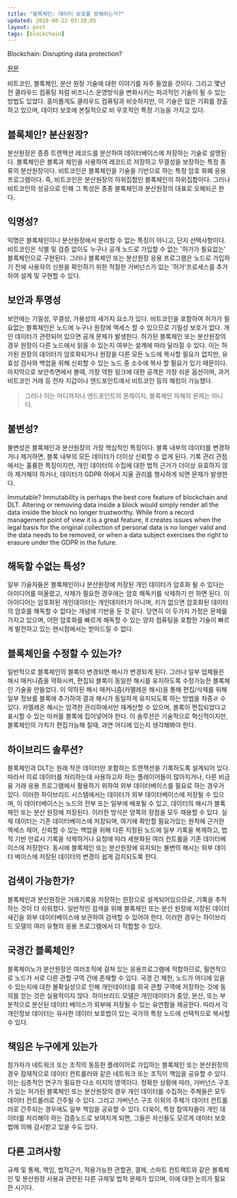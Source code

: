 ```yaml
---
title: "블록체인: 데이터 보호를 방해하는가?"
updated: 2018-08-22 03:39:05
layout: post
tags: [blockchain]
---
```


Blockchain: Disrupting data protection?

[원문](https://papers.ssrn.com/sol3/papers.cfm?abstract_id=3093166)


비트코인, 블록체인, 분산 원장 기술에 대한 이야기를 자주 들었을 것이다. 그리고 몇년 전 클라우드 컴퓨팅 처럼 비즈니스 운영방식을 변화시키는 파괴적인 기술이 될 수 있는 방법도 있었다. 흥미롭게도 클라우드 컴퓨팅과 비슷하지만, 이 기술은 많은 기회를 창출하고 있으며, 데이터 보호에 본질적으로 비 우호적인 특정 기능을 가지고 있다.

## 블록체인? 분산원장?

분산원장은 종종 트랜잭션 레코드를 분산하여 데이터베이스에 저장하는 기술로 설명된다. 블록체인은 블록과 체인을 사용하여 레코드르 저장하고 무결성을 보장하는 특정 종류의 분산원장이다. 비트코인은 블록체인을 기술을 기반으로 하는 특정 암호 화폐 응용 프로그램이다. 즉, 비트코인은 분산원장의 하위집합인 블록체인의 하위집합이다. 그러나 비트코인의 성공으로 인해 그 특성은 종종 블록체인과 분산원장의 대표로 오해되곤 한다.

## 익명성?

익명은 블록체인이나 분산원장에서 분리할 수 없는 특징이 아니고, 단지 선택사항이다. 비트코인은 식별 및 검증 없이도 누구나 공개 노드로 가입할 수 없는 '허가가 필요없는' 블록체인으로 구현된다. 그러나 블록체인 또는 분산원장 응용 프로그램은 노드로 가입하기 전에 사용자의 신원을 확인하기 위한 적절한 거버넌스가 있는 '허가'프로세스를 추가하여 설계 및 구현할 수 있다.

## 보안과 투명성

보안에는 기밀성, 무결성, 가용성의 세가지 요소가 있다. 비트코인을 포함하여 허가가 필요없는 블록체인은 노드에 누구나 원장에 액세스 할 수 있으므로 기밀성 보호가 없다. 개인 데이터가 관련되어 있으면 공개 문제가 발생한다. 허가된 블록체인 또는 분산원장의 경우 원장이 다른 노드에서 읽을 수 있는지 여부는 설계에 따라 달라질 수 있다. 이는 허가된 원장의 데이터가 암호화되거나 원장을 다른 모든 노드에 복사할 필요가 없지만, 유효성 검사와 백업을 위해 신뢰할 수 있는 노드 중 소수에 복사 할 필요가 있기 때문이다. 마지막으로 보안측면에서 볼때, 가장 약한 링크에 대한 공격은 가장 쉬운 옵션이며, 과거 비트코인 거래 등 전자 지갑이나 엔드포인트에서 비트코인 등의 해킹이 가능했다.

> 그러나 이는 어디까지나 엔드포인트의 문제이지, 블록체인 자체의 문제는 아니다.

## 불변성?

불변성은 블록체인과 분산원장의 가장 핵심적인 특징이다. 블록 내부의 데이터를 변경하거나 제거하면, 블록 내부의 모든 데이터가 더이상 신뢰할 수 없게 된다. 기록 관리 관점에서는 훌륭한 특징이지만, 개인 데이터의 수집에 대한 법적 근거가 더이상 유효하지 않아 제거해야 하거나, 데이터가 GDPR 하에서 지울 권리를 행사하게 되면 문제가 발생한다.

Immutable? Immutability is perhaps the best core feature of blockchain and DLT. Altering or removing data inside a block would simply render all the data inside the block no longer trustworthy. While from a record management point of view it is a great feature, it creates issues when the legal basis for the original collection of personal data is no longer valid and the data needs to be removed, or when a data subject exercises the right to erasure under the GDPR in the future.

## 해독할 수없는 특성?

일부 기술자들은 블록체인이나 분산원장에 저장된 개인 데이터가 암호화 될 수 있다는 아이디어를 떠올렸고, 삭제가 필요한 경우에는 암호 해독키를 삭제하기 만 하면 된다. 이 아이디어는 암호화된 개인데이터는 개인데이터가 아니며, 키가 없으면 암호화된 데이터의 암호를 해독할 수 없다는 개념에 기반을 둔 것 같다. 당연히 이 두가지 가정은 문제를 가지고 있으며, 어떤 암호화를 빠르게 해독할 수 있는 양자 컴퓨팅을 포함한 기술이 빠르게 발전하고 있는 현시점에서는 받아드릴 수 없다.

## 블록체인을 수정할 수 있는가?

일반적으로 블록체인의 블록이 변경되면 해시가 변경되게 된다. 그러나 일부 업체들은 해시 매커니즘을 약화시켜, 편집되 블록이 동일한 해시를 유지하도록 수정가능한 블록체인 기술을 만들었다. 이 약하된 해시 매커니즘(카멜레온 해시)을 통해 편집/삭제를 위해 일부 정보를 블록에 추가하여 결과 해시가 동일하게 유지되도록 하는 방법을 차증ㄹ 수 있다. 카멜레온 해시는 엄격한 관리하에서만 재계산할 수 있으며, 블록이 편집되었다고 표시할 수 있는 마커를 블록에 집어넣어야 한다. 이 솔루션은 기술적으로 혁신적이지만, 블록체인의 가치가 편집가능해 질때, 과연 어디에 있는지 생각해봐야 한다.

## 하이브리드 솔루션?

블록체인과 DLT는 원래 작은 데이터만 포함하는 트랜잭션을 기록하도록 설계되어 있다. 따라서 의료 데이터를 처리하는데 사용하고자 하는 플레이어들이 많아지거나, 다른 비금융 거래 응용 프로그램에서 활용하기 위하여 외부 데이터베이스를 필요로 하는 경우가 있다. 이러한 하이브리드 시스템에서는 데이터가 외부 데이터베이스에 저장될 수 있으며, 이 데이터베이스는 노드의 전부 또는 일부에 배포될 수 있고, 데이터의 해시가 블록체인 또는 분산 원장에 저장된다. 이러한 방식은 양쪽의 장점을 모두 채용할 수 있다. 실제 데이터는 기존 데이터베이스에 저장되며, 여기에 확인할 필요가있는 원칙에 근거한 엑세스 제어, 신뢰할 수 있는 백업을 위해 다른 지정된 노드에 일부 기록을 복제하고, 법적 기반 만료시 기록을 삭제하거나 요청에 따라 세분화된 여러 컨트롤을 기존 데이터베이스에 저장한다. 동시에 블록체인 또는 분산원장에 유지되는 불변의 해시는 외부 데이터 베이스에 저장된 데이터의 변경이 쉽게 감지되도록 한다.

## 검색이 가능한가?

블록체인과 분산원장은 거래기록을 저장하는 원장으로 설계되어있으므로, 기록을 추적하는 것이 더 쉬워졌다. 일반적인 검색을 위해 블록체인 또는 분산 원장에 저장된 데이터 새긴을 외부 데이터베이스에 보관하여 검색할 수 있어야 한다. 이러한 경우는 하이브리드 모델의 여러 유형의 응용 프로그램에서 더 적합할 수 있다.

## 국경간 블록체인?

블록체이노가 분산원장은 여러조직에 걸쳐 있는 응용프로그램에 적합하므로, 필연적으로 노드가 서로 다른 관할 구역 간에 존재할 수 있다. 국경 간 제한, 노드가 어디에 있을 수 있는지에 대한 불확실성으로 인해 개인데이터를 외국 관할 구역에 저장하는 것에 동의를 얻는 것은 실용적이지 않다. 하이브리드 모델은 개인데이터가 중앙, 분산, 또는 부분적으로 분산된 데이터 베이스가 외부에 저장될 수 있는 유연함을 제공한다. 따라서 각 개인정보 데이터는 유사한 데이터 보호법이 있는 국가의 특정 노드에 선택적으로 복사할 수 있다.

## 책임은 누구에게 있는가

참가자가 네트워크 또는 조직의 동등한 플레이어로 가입하는 블록체인 또는 분산원장의 경우 잠재적으로 데이터 컨트롤러와 같은 네트워크 또는 조직이 책임을 공유할 수 있다. 이는 심층적인 연구가 필요한 다소 미지의 영역이다. 정확한 상황에 따라, 거버넌스 구조가 있는 허가된 블록체인 또는 분산원장의 경우 개인 데이터를 수집하는 주체들은 모두 데이터 컨트롤러로 간주될 수 있다. 그리고 거버넌스 구조 이외의 주체가 데이터 컨트롤러로 간주되는 경우에도 일부 책임을 공유할 수 있다. 더욱이, 특정 참여자들이 개인 데이터를 처리해야 하는 검증노드로 보여지게 되면, 그들은 자신들도 모르게 데이터 보호법에 의해 감시받고 있을 수도 있다.

## 다른 고려사항

규제 및 통제, 책임, 법적근거, 적용가능한 관할권, 결제, 스마트 컨트랙트와 같은 블록체인 및 분산원장 사용과 관련된 다른 규제및 법적 문제가 있으며, 이에 대한 논의가 필요한 시기다.